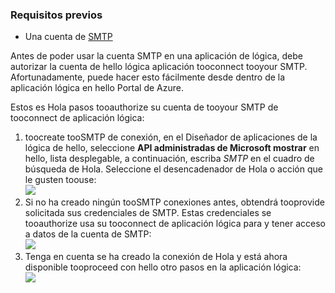 ### <a name="prerequisites"></a>Requisitos previos
* Una cuenta de [SMTP](https://wikipedia.org/wiki/Simple_Mail_Transfer_Protocol)  

Antes de poder usar la cuenta SMTP en una aplicación de lógica, debe autorizar la cuenta de hello lógica aplicación tooconnect tooyour SMTP. Afortunadamente, puede hacer esto fácilmente desde dentro de la aplicación lógica en hello Portal de Azure.  

Estos es Hola pasos tooauthorize su cuenta de tooyour SMTP de tooconnect de aplicación lógica:  

1. toocreate tooSMTP de conexión, en el Diseñador de aplicaciones de la lógica de hello, seleccione **API administradas de Microsoft mostrar** en hello, lista desplegable, a continuación, escriba *SMTP* en el cuadro de búsqueda de Hola. Seleccione el desencadenador de Hola o acción que le gusten toouse:  
   ![](./media/connectors-create-api-smtp/smtp-1.png)  
2. Si no ha creado ningún tooSMTP conexiones antes, obtendrá tooprovide solicitada sus credenciales de SMTP. Estas credenciales se tooauthorize usa su tooconnect de aplicación lógica para y tener acceso a datos de la cuenta de SMTP:  
   ![](./media/connectors-create-api-smtp/smtp-2.png)  
3. Tenga en cuenta se ha creado la conexión de Hola y está ahora disponible tooproceed con hello otro pasos en la aplicación lógica:  
   ![](./media/connectors-create-api-smtp/smtp-3.png)  

